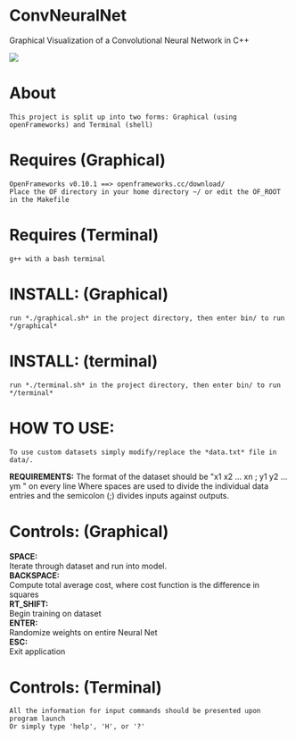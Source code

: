 # ConvNeuralNet
Graphical Visualization of a Convolutional Neural Network in C++

![](images/ConvNeuralNet.gif)

# **About**
	This project is split up into two forms: Graphical (using openFrameworks) and Terminal (shell)
# **Requires (Graphical)** 
  	OpenFrameworks v0.10.1 ==> openframeworks.cc/download/
	Place the OF directory in your home directory ~/ or edit the OF_ROOT in the Makefile
# **Requires (Terminal)** 
  	g++ with a bash terminal
# **INSTALL: (Graphical)**
	run *./graphical.sh* in the project directory, then enter bin/ to run */graphical*
# **INSTALL: (terminal)**
	run *./terminal.sh* in the project directory, then enter bin/ to run */terminal*

# **HOW TO USE:**
  	To use custom datasets simply modify/replace the *data.txt* file in data/.
**REQUIREMENTS:**
	The format of the dataset should be "x1 x2 ... xn ; y1 y2 ... ym " on every line
	Where spaces are used to divide the individual data entries and the semicolon (;) divides inputs against outputs.

# **Controls: (Graphical)**
**SPACE:**\
	Iterate through dataset and run into model.\
**BACKSPACE:**\
	Compute total average cost, where cost function is the difference in squares\
**RT_SHIFT:**\
	Begin training on dataset\
**ENTER:**\
	Randomize weights on entire Neural Net\
**ESC:**\
	Exit application
# **Controls: (Terminal)**
  	All the information for input commands should be presented upon program launch
	Or simply type 'help', 'H', or '?'